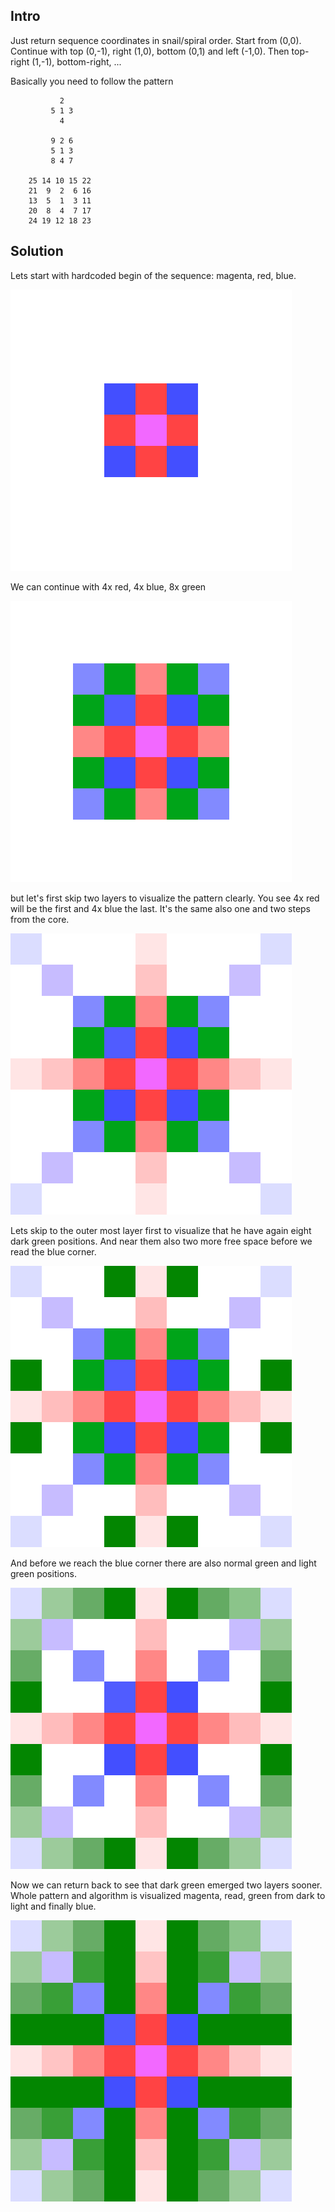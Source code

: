 Intro
-----
Just return sequence coordinates in snail/spiral order. Start 
from  (0,0). Continue with top (0,-1), right (1,0), bottom (0,1) and 
left (-1,0). Then top-right (1,-1), bottom-right, ...

Basically you need to follow the pattern

````
           2
         5 1 3
           4  

         9 2 6
         5 1 3
         8 4 7

    25 14 10 15 22
    21  9  2  6 16
    13  5  1  3 11
    20  8  4  7 17
    24 19 12 18 23
````

Solution
--------
Lets start with hardcoded begin of the sequence: magenta, red, blue.

![3x3](./vis-3x3.png)

We can continue with 4x red, 4x blue, 8x green

![5x5](./vis-5x5.png)

but let's first skip two layers to visualize the pattern clearly. You 
see 4x red will be the first and 4x blue the last. It's the same also
one and two steps from the core.

![9x9-a](./vis-9x9-a.png)

Lets skip to the outer most layer first to visualize that he have again
eight dark green positions. And near them also two more free space
before we read the blue corner.

![9x9-b](./vis-9x9-b.png)

And before we reach the blue corner there are also normal green and
light green positions.

![9x9-c](./vis-9x9-c.png)

Now we can return back to see that dark green emerged two layers sooner.
Whole pattern and algorithm is visualized magenta, read, green from dark
to light and finally blue.

![9x9](./vis-9x9.png)
